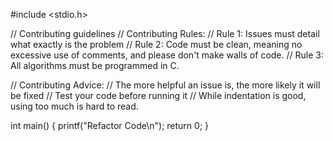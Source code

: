 #include <stdio.h>

// Contributing guidelines
// Contributing Rules:
// Rule 1: Issues must detail what exactly is the problem
// Rule 2: Code must be clean, meaning no excessive use of comments, and please don't make walls of code.
// Rule 3: All algorithms must be programmed in C.

// Contributing Advice:
// The more helpful an issue is, the more likely it will be fixed
// Test your code before running it
// While indentation is good, using too much is hard to read.

int main() {
    printf("Refactor Code\n");
    return 0;
}